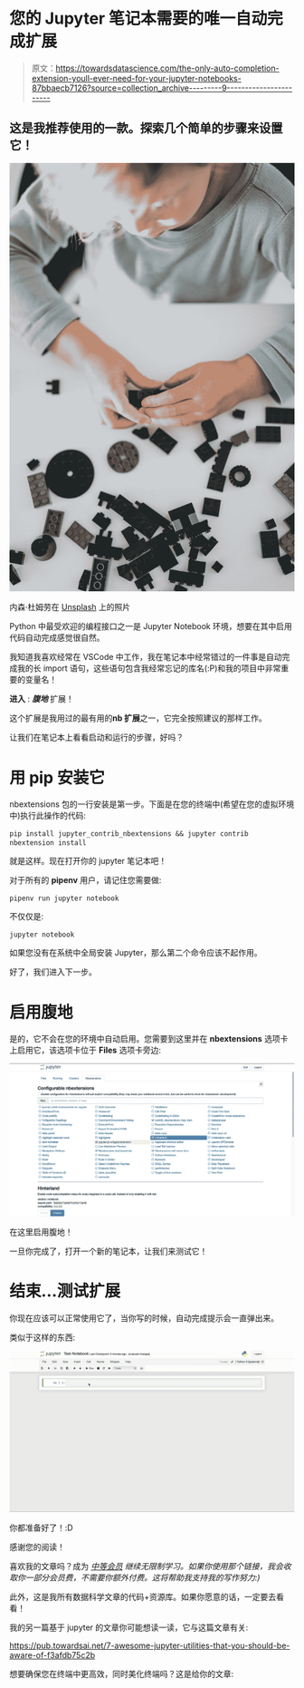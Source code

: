 # 您的 Jupyter 笔记本需要的唯一自动完成扩展

> 原文：<https://towardsdatascience.com/the-only-auto-completion-extension-youll-ever-need-for-your-jupyter-notebooks-87bbaecb7126?source=collection_archive---------9----------------------->

## 这是我推荐使用的一款。探索几个简单的步骤来设置它！

![](img/f215c5d7d8968d9234272f123922b22a.png)

内森·杜姆劳在 [Unsplash](https://unsplash.com?utm_source=medium&utm_medium=referral) 上的照片

Python 中最受欢迎的编程接口之一是 Jupyter Notebook 环境，想要在其中启用代码自动完成感觉很自然。

我知道我喜欢经常在 VSCode 中工作，我在笔记本中经常错过的一件事是自动完成我的长 import 语句，这些语句包含我经常忘记的库名(:P)和我的项目中非常重要的变量名！

**进入** : ***腹地*** 扩展！

这个扩展是我用过的最有用的**nb 扩展**之一，它完全按照建议的那样工作。

让我们在笔记本上看看启动和运行的步骤，好吗？

# 用 pip 安装它

nbextensions 包的一行安装是第一步。下面是在您的终端中(希望在您的虚拟环境中)执行此操作的代码:

```
pip install jupyter_contrib_nbextensions && jupyter contrib nbextension install
```

就是这样。现在打开你的 jupyter 笔记本吧！

对于所有的 **pipenv** 用户，请记住您需要做:

```
pipenv run jupyter notebook
```

不仅仅是:

```
jupyter notebook
```

如果您没有在系统中全局安装 Jupyter，那么第二个命令应该不起作用。

好了，我们进入下一步。

# 启用腹地

是的，它不会在您的环境中自动启用。您需要到这里并在 **nbextensions** 选项卡上启用它，该选项卡位于 **Files** 选项卡旁边:

![](img/d8eb75b88111de144fd1e5acbfb9127d.png)

在这里启用腹地！

一旦你完成了，打开一个新的笔记本，让我们来测试它！

# 结束…测试扩展

你现在应该可以正常使用它了，当你写的时候，自动完成提示会一直弹出来。

类似于这样的东西:

![](img/a6935642d6f0f9f0d9390061c58ff3b4.png)

你都准备好了！:D

感谢您的阅读！

喜欢我的文章吗？成为 [*中等会员*](https://ipom.medium.com/membership) *继续无限制学习。如果你使用那个链接，我会收取你一部分会员费，不需要你额外付费。这将帮助我支持我的写作努力:)*

此外，这是我所有数据科学文章的代码+资源库。如果你愿意的话，一定要去看看！

我的另一篇基于 jupyter 的文章你可能想读一读，它与这篇文章有关:

<https://pub.towardsai.net/7-awesome-jupyter-utilities-that-you-should-be-aware-of-f3afdb75c2b>  

想要确保您在终端中更高效，同时美化终端吗？这是给你的文章:

</the-easy-way-to-prettify-your-terminal-24da896b031a> 